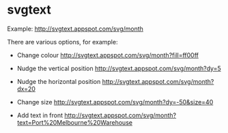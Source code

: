 # svgtext

Example: http://svgtext.appspot.com/svg/month

There are various options, for example:

- Change colour http://svgtext.appspot.com/svg/month?fill=ff00ff

- Nudge the vertical position http://svgtext.appspot.com/svg/month?dy=5

- Nudge the horizontal position http://svgtext.appspot.com/svg/month?dx=20

- Change size http://svgtext.appspot.com/svg/month?dy=-50&size=40

- Add text in front http://svgtext.appspot.com/svg/month?text=Port%20Melbourne%20Warehouse

